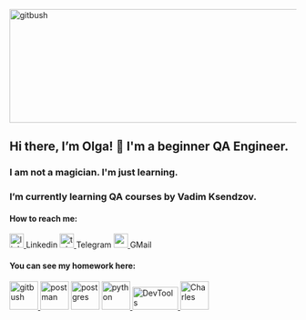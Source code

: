 <a href="https://github.com/" target="_blank" rel="noreferrer"> <img src="https://media-exp1.licdn.com/dms/image/C4D16AQHkJtHORe_P1g/profile-displaybackgroundimage-shrink_200_800/0/1644213886766?e=1649894400&v=beta&t=Jc7YSzlaRgJquYO1BmFona-ekL4TDf9g46-kVDPISjI" alt="gitbush" width="1500" height="200"/> </a> 

## Hi there, I’m Olga! 👋 I'm a beginner QA Engineer.

### I am not a magician. I'm just learning.

### I’m currently learning QA courses by Vadim Ksendzov.

#### How to reach me:

<a href="https://www.linkedin.com/in/olga-k-765272227/" target="_blank" rel="noreferrer"> <img src="https://upload.wikimedia.org/wikipedia/commons/thumb/e/e9/Linkedin_icon.svg/1024px-Linkedin_icon.svg.png" alt="linkedin" width="25" height="25"/> </a>Linkedin
<a href="https://t.me/olga_kontush" target="_blank" rel="noreferrer"> <img src="https://upload.wikimedia.org/wikipedia/commons/thumb/8/83/Telegram_2019_Logo.svg/768px-Telegram_2019_Logo.svg.png" alt="telegram" width="25" height="25"/> </a>Telegram
<a href="https://mail.google.com/mail/u/0/#inbox" target="_blank" rel="noreferrer"> <img src="https://icon-library.com/images/gmail-icon-svg/gmail-icon-svg-12.jpg" alt="gmail" width="25" height="25"/> </a>GMail




#### You can see my homework here:

<a href="https://github.com/olghotin/Course_QA" target="_blank" rel="noreferrer"> <img src="https://user-images.githubusercontent.com/94904134/150668408-17597513-4eb9-4169-bd5d-73ee47b22d2f.png" alt="gitbush" width="50" height="50"/> </a>
<a href="https://github.com/olghotin/Postman" target="_blank" rel="noreferrer"> <img src="https://seeklogo.com/images/P/postman-logo-0087CA0D15-seeklogo.com.png" alt="postman" width="50" height="50"/></a> 
<a href="https://github.com/olghotin/SQL" target="_blank" rel="noreferrer"> <img src="https://upload.wikimedia.org/wikipedia/commons/thumb/2/29/Postgresql_elephant.svg/233px-Postgresql_elephant.svg.png" alt="postgres" width="50" height="50"/></a> 
<a href="https://github.com/olghotin/Python" target="_blank" rel="noreferrer"> <img src="https://seeklogo.com/images/P/python-logo-C50EED1930-seeklogo.com.png" alt="python" width="50" height="50"/> </a>
<a href="https://github.com/olghotin/DevTools" target="_blank" rel="noreferrer"> <img src="https://timeweb.com/ru/community/article/cc/cc80ce9459e66652beff9cec4f47baf7.jpg" alt="DevTools" width="80" height="40"/> </a>
<a href="https://github.com/olghotin/Charles" target="_blank" rel="noreferrer"> <img src="https://user-images.githubusercontent.com/15472/41327135-e4bf090c-6eca-11e8-9b76-032e8e2b0707.png" alt="Charles" width="50" height="50"/> </a>

<!--
**olghotin/olghotin** is a ✨ _special_ ✨ repository because its `README.md` (this file) appears on your GitHub profile.

Here are some ideas to get you started:

- 🔭 I’m currently working on ...
- 🌱 I’m currently learning QA courses by Vadim Ksendzov
- 👯 I’m looking to collaborate on ...
- 🤔 I’m looking for help with ...
- 💬 Ask me about ...
- 📫 How to reach me: olga_hotin@mail.ru
- 😄 Pronouns: ...
- ⚡ Fun fact: ...
-->

